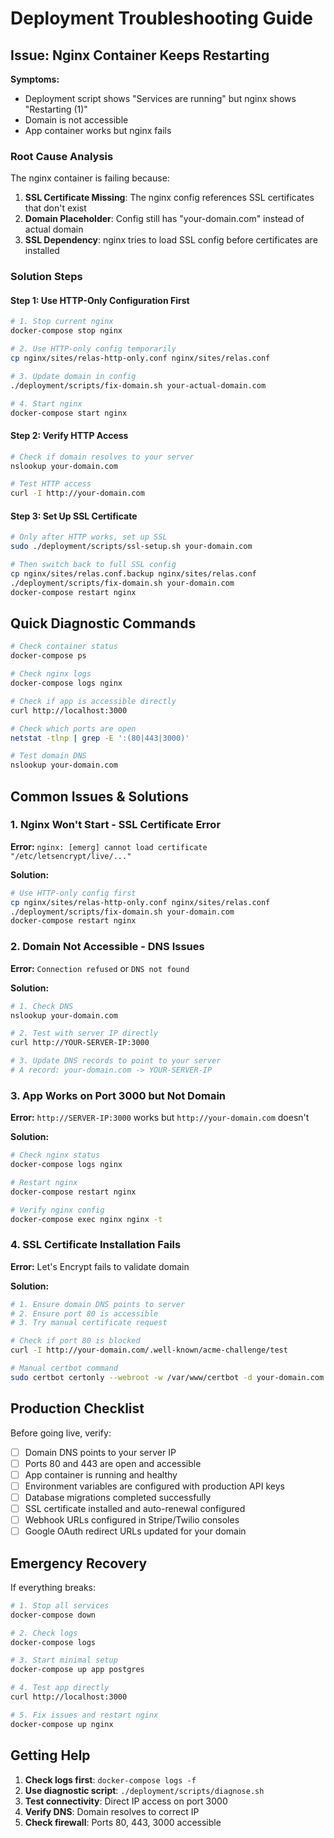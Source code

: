 # Deployment Troubleshooting Guide

## Issue: Nginx Container Keeps Restarting

**Symptoms:**
- Deployment script shows "Services are running" but nginx shows "Restarting (1)"
- Domain is not accessible
- App container works but nginx fails

### Root Cause Analysis

The nginx container is failing because:

1. **SSL Certificate Missing**: The nginx config references SSL certificates that don't exist
2. **Domain Placeholder**: Config still has "your-domain.com" instead of actual domain
3. **SSL Dependency**: nginx tries to load SSL config before certificates are installed

### Solution Steps

#### Step 1: Use HTTP-Only Configuration First

```bash
# 1. Stop current nginx
docker-compose stop nginx

# 2. Use HTTP-only config temporarily
cp nginx/sites/relas-http-only.conf nginx/sites/relas.conf

# 3. Update domain in config
./deployment/scripts/fix-domain.sh your-actual-domain.com

# 4. Start nginx
docker-compose start nginx
```

#### Step 2: Verify HTTP Access

```bash
# Check if domain resolves to your server
nslookup your-domain.com

# Test HTTP access
curl -I http://your-domain.com
```

#### Step 3: Set Up SSL Certificate

```bash
# Only after HTTP works, set up SSL
sudo ./deployment/scripts/ssl-setup.sh your-domain.com

# Then switch back to full SSL config
cp nginx/sites/relas.conf.backup nginx/sites/relas.conf
./deployment/scripts/fix-domain.sh your-domain.com
docker-compose restart nginx
```

## Quick Diagnostic Commands

```bash
# Check container status
docker-compose ps

# Check nginx logs
docker-compose logs nginx

# Check if app is accessible directly
curl http://localhost:3000

# Check which ports are open
netstat -tlnp | grep -E ':(80|443|3000)'

# Test domain DNS
nslookup your-domain.com
```

## Common Issues & Solutions

### 1. **Nginx Won't Start - SSL Certificate Error**

**Error:** `nginx: [emerg] cannot load certificate "/etc/letsencrypt/live/..."`

**Solution:**
```bash
# Use HTTP-only config first
cp nginx/sites/relas-http-only.conf nginx/sites/relas.conf
./deployment/scripts/fix-domain.sh your-domain.com
docker-compose restart nginx
```

### 2. **Domain Not Accessible - DNS Issues**

**Error:** `Connection refused` or `DNS not found`

**Solution:**
```bash
# 1. Check DNS
nslookup your-domain.com

# 2. Test with server IP directly
curl http://YOUR-SERVER-IP:3000

# 3. Update DNS records to point to your server
# A record: your-domain.com -> YOUR-SERVER-IP
```

### 3. **App Works on Port 3000 but Not Domain**

**Error:** `http://SERVER-IP:3000` works but `http://your-domain.com` doesn't

**Solution:**
```bash
# Check nginx status
docker-compose logs nginx

# Restart nginx
docker-compose restart nginx

# Verify nginx config
docker-compose exec nginx nginx -t
```

### 4. **SSL Certificate Installation Fails**

**Error:** Let's Encrypt fails to validate domain

**Solution:**
```bash
# 1. Ensure domain DNS points to server
# 2. Ensure port 80 is accessible
# 3. Try manual certificate request

# Check if port 80 is blocked
curl -I http://your-domain.com/.well-known/acme-challenge/test

# Manual certbot command
sudo certbot certonly --webroot -w /var/www/certbot -d your-domain.com
```

## Production Checklist

Before going live, verify:

- [ ] Domain DNS points to your server IP
- [ ] Ports 80 and 443 are open and accessible
- [ ] App container is running and healthy
- [ ] Environment variables are configured with production API keys
- [ ] Database migrations completed successfully
- [ ] SSL certificate installed and auto-renewal configured
- [ ] Webhook URLs configured in Stripe/Twilio consoles
- [ ] Google OAuth redirect URLs updated for your domain

## Emergency Recovery

If everything breaks:

```bash
# 1. Stop all services
docker-compose down

# 2. Check logs
docker-compose logs

# 3. Start minimal setup
docker-compose up app postgres

# 4. Test app directly
curl http://localhost:3000

# 5. Fix issues and restart nginx
docker-compose up nginx
```

## Getting Help

1. **Check logs first**: `docker-compose logs -f`
2. **Use diagnostic script**: `./deployment/scripts/diagnose.sh`
3. **Test connectivity**: Direct IP access on port 3000
4. **Verify DNS**: Domain resolves to correct IP
5. **Check firewall**: Ports 80, 443, 3000 accessible